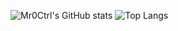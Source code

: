 ![Mr0Ctrl's GitHub stats](https://github-readme-stats.vercel.app/api?username=mr0ctrl&show_icons=true&theme=dark)
![Top Langs](https://github-readme-stats.vercel.app/api/top-langs/?username=mr0ctrl&layout=compact&theme=dark)
<!--
**Mr0Ctrl/Mr0Ctrl** is a ✨ _special_ ✨ repository because its `README.md` (this file) appears on your GitHub profile.

Here are some ideas to get you started:

- 🔭 I’m currently working on ...
- 🌱 I’m currently learning ...
- 👯 I’m looking to collaborate on ...
- 🤔 I’m looking for help with ...
- 💬 Ask me about ...
- 📫 How to reach me: ...
- 😄 Pronouns: ...
- ⚡ Fun fact: ...
-->
